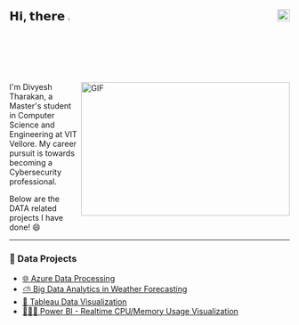 ## 𝗛𝗶, 𝘁𝗵𝗲𝗿𝗲 <img src="https://media.giphy.com/media/hvRJCLFzcasrR4ia7z/giphy.gif" width="2.5%"/> [<img align="right" src="https://upload.wikimedia.org/wikipedia/commons/c/ca/LinkedIn_logo_initials.png" width="22px"/>](https://www.linkedin.com/in/divyesh-tharakan/)


<img align="right" alt="GIF" src="https://github.com/abhisheknaiidu/abhisheknaiidu/blob/master/code.gif?raw=true" width="375" height="240"/>

I'm Divyesh Tharakan, a Master's student in Computer Science and Engineering at VIT Vellore. My career pursuit is towards becoming a Cybersecurity professional.

Below are the DATA related projects I have done! 😄

---
                                                                                                                                          
### 📇 Data Projects
                                                                                                                                          
- [ 🌐 Azure Data Processing ](https://github.com/SouravGanesh/Azure_DE_Proj)
- [ ⛅ Big Data Analytics in Weather Forecasting ](https://github.com/SouravGanesh/Big-Data-Analytics-in-Weather-Forecasting)                                                        
- [ 🔎 Tableau Data Visualization ](https://github.com/SouravGanesh/Healthcare-Analytics-Tableau/)
- [ 👨🏻‍💻 Power BI - Realtime CPU/Memory Usage Visualization ](https://github.com/SouravGanesh/RealTime-CPU-Memory-Usage-Analysis/)                                                                                 
